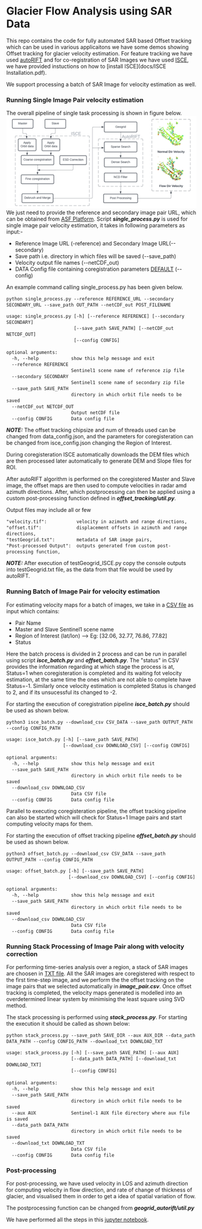 # Glacier Flow Analysis using SAR Data

This repo contains the code for fully automated SAR based Offset tracking which can be used in various applicaitons we have some demos showing Offset tracking for glacier velocity estimation. For feature tracking we have used [autoRIFT](https://github.com/nasa-jpl/autoRIFT.git) and for co-registration of SAR Images we have used [ISCE](https://github.com/isce-framework/isce2), we have provided instuctions on how to [install ISCE](docs/ISCE Installation.pdf).

We support processing a batch of SAR Image for velocity estimation as well.

### **Running Single Image Pair velocity estimation** 
The overall pipeline of single task processing is shown in figure below. 
![Pipeline for Velocity Estimation](./docs/overall_pipeline.png)
We just need to provide the reference and secondary image pair URL, which can be obtained from [ASF Platform](https://search.asf.alaska.edu/#). Script ***single_process.py*** is used for single image pair velocity estimation, it takes in following parameters as input:-
* Reference Image URL (-reference) and Secondary Image URL(--secondary)
* Save path i.e. directory in which files will be saved (--save_path)
* Velocity output file names (--netCDF_out)
* DATA Config file containing coregistration parameters [DEFAULT](./configs/isce_config.json) (--config)

An example command calling single_process.py has been given below.
       
    python single_process.py --reference REFERENCE_URL --secondary SECONDARY_URL --save_path OUT_PATH --netCDF_out POST_FILENAME

```
usage: single_process.py [-h] [--reference REFERENCE] [--secondary SECONDARY]
                         [--save_path SAVE_PATH] [--netCDF_out NETCDF_OUT]
                         [--config CONFIG]

optional arguments:
  -h, --help            show this help message and exit
  --reference REFERENCE
                        Sentinel1 scene name of reference zip file
  --secondary SECONDARY
                        Sentinel1 scene name of secondary zip file
  --save_path SAVE_PATH
                        directory in which orbit file needs to be saved
  --netCDF_out NETCDF_OUT
                        Output netCDF file
  --config CONFIG       Data config file

```

***NOTE:*** The offset tracking chipsize and num of threads used can be changed from data_config.json, and the parameters for coregisteration can be changed from isce_config.json changing the Region of Interest. 

During coregisteration ISCE automatically downloads the DEM files which are then processed later automatically to generate DEM and Slope files for ROI.

After autoRIFT algorithm is performed on the coregistered Master and Slave image, the offset maps are then used to compute velocities in radar amd azimuth directions. After, which postprocessing can then be applied using a custom post-processing function defined in ***offset_tracking/util.py***. 


Output files may include all or few
```
"velocity.tif":           velocity in azimuth and range directions,
"offset.tif":             displacement offsets in azimuth and range directions, 
"testGeogrid.txt":        metadata of SAR image pairs, 
"Post-processed Output":  outputs generated from custom post-processing function, 
```

***NOTE:*** After execution of testGeogrid_ISCE.py copy the console outputs into testGeogrid.txt file, as the data from that file would be used by autoRIFT.

### **Running Batch of Image Pair for velocity estimation** 

For estimating velocity maps for a batch of images, we take in a [CSV file](./data/data_download1.csv) as input which contains:

* Pair Name
* Master and Slave Sentinel1 scene name 
* Region of Interest (lat/lon) --> Eg: [32.06, 32.77, 76.86, 77.82]
* Status

Here the batch process is divided in 2 process and can be run in parallel using script ***isce_batch.py*** and ***offset_batch.py***. The "status" in CSV provides the information regarding at which stage the process is at, Status=1 when coregisteration is completed and its waiting fot velocity estimation, at the same time the ones which are not able to complete have Status=-1. Similarly once velocity estimation is completed Status is changed to 2, and if its unsucessful its changed to -2.

For starting the execution of coregistration pipeline ***isce_batch.py*** should be used as shown below.

    python3 isce_batch.py --download_csv CSV_DATA --save_path OUTPUT_PATH --config CONFIG_PATH

```
usage: isce_batch.py [-h] [--save_path SAVE_PATH]
                     [--download_csv DOWNLOAD_CSV] [--config CONFIG]

optional arguments:
  -h, --help            show this help message and exit
  --save_path SAVE_PATH
                        directory in which orbit file needs to be saved
  --download_csv DOWNLOAD_CSV
                        Data CSV file
  --config CONFIG       Data config file
```

Parallel to executing coregisteration pipeline, the offset tracking pipeline can also be started which will check for Status=1 Image pairs and start computing velocity maps for them.

For starting the execution of offset tracking pipeline ***offset_batch.py*** should be used as shown below.

    python3 offset_batch.py --download_csv CSV_DATA --save_path OUTPUT_PATH --config CONFIG_PATH


```
usage: offset_batch.py [-h] [--save_path SAVE_PATH]
                       [--download_csv DOWNLOAD_CSV] [--config CONFIG]

optional arguments:
  -h, --help            show this help message and exit
  --save_path SAVE_PATH
                        directory in which orbit file needs to be saved
  --download_csv DOWNLOAD_CSV
                        Data CSV file
  --config CONFIG       Data config file
```


### **Running Stack Processing of Image Pair along with velocity correction**

For performing time-series analysis over a region, a stack of SAR images are choosen in [TXT file](./data/stack_data.txt). All the SAR images are coregistered with respect to the first time-step image, and we perform the the offset tracking on the image pairs that we selected automatically in ***image_pair.csv***. Once offset tracking is completed, the velocity maps generated is modelled into an overdetermined linear system by minimising the least square using SVD method.

The stack processing is performed using ***stack_process.py***. For starting the execution it should be called as shown below:

    python stack_process.py --save_path SAVE_DIR --aux AUX_DIR --data_path DATA_PATH --config CONFIG_PATH --download_txt DOWNLOAD_TXT

```
usage: stack_process.py [-h] [--save_path SAVE_PATH] [--aux AUX]
                        [--data_path DATA_PATH] [--download_txt DOWNLOAD_TXT]
                        [--config CONFIG]

optional arguments:
  -h, --help            show this help message and exit
  --save_path SAVE_PATH
                        directory in which orbit file needs to be saved
  --aux AUX             Sentinel-1 AUX file directory where aux file is saved
  --data_path DATA_PATH
                        directory in which orbit file needs to be saved
  --download_txt DOWNLOAD_TXT
                        Data CSV file
  --config CONFIG       Data config file
```

### **Post-processing**

For post-processing, we have used velocity in LOS and azimuth direction for computing velocity in flow direction, and rate of change of thickness of glacier, and visualised them in order to get a idea of spatial variation of flow.

The postprocessing function can be changed from ***geogrid_autorift/util.py***

We have performed all the steps in this [jupyter notebook](Post-Processing.ipynb).
